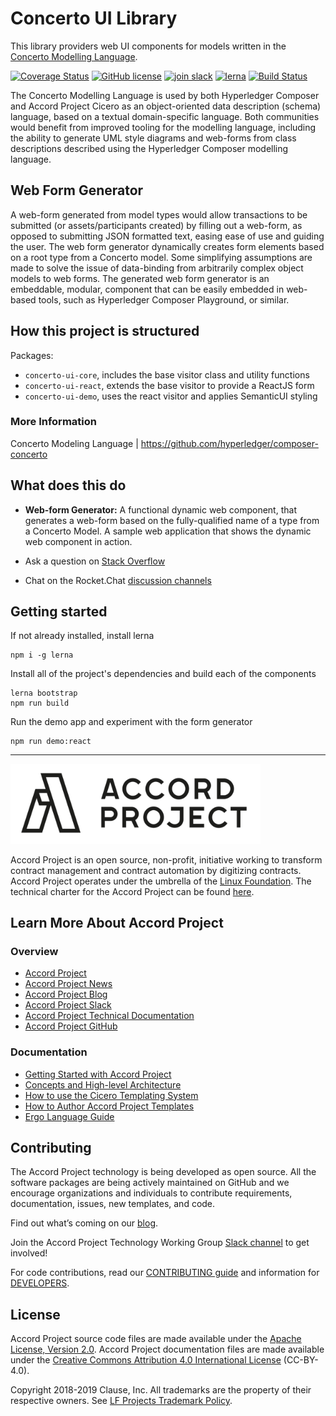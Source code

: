 # Concerto UI Library

This library providers web UI components for models written in the [Concerto Modelling Language](https://github.com/hyperledger/composer-concerto).

[![Coverage Status](https://coveralls.io/repos/github/accordproject/concerto-ui/badge.svg?branch=master)](https://coveralls.io/github/accordproject/concerto-ui?branch=master) [![GitHub license](https://img.shields.io/github/license/accordproject/concerto-ui)](https://github.com/accordproject/concerto-ui/blob/master/LICENSE) [![join slack](https://img.shields.io/badge/Accord%20Project-Join%20Slack-blue)](https://accord-project-slack-signup.herokuapp.com/) [![lerna](https://img.shields.io/badge/maintained%20with-lerna-cc00ff.svg)](https://lerna.js.org/)
[![Build Status](https://travis-ci.org/accordproject/concerto-ui.svg?branch=master)](https://travis-ci.org/accordproject/concerto-ui)

The Concerto Modelling Language is used by both Hyperledger Composer and Accord Project Cicero as an object-oriented data description (schema) language, based on a textual domain-specific language. Both communities would benefit from improved tooling for the modelling language, including the ability to generate UML style diagrams and web-forms from class descriptions described using the Hyperledger Composer modelling language.

## Web Form Generator

A web-form generated from model types would allow transactions to be submitted (or assets/participants created) by filling out a web-form, as opposed to submitting JSON formatted text, easing ease of use and guiding the user. The web form generator dynamically creates form elements based on a root type from a Concerto model. Some simplifying assumptions are made to solve the issue of data-binding from arbitrarily complex object models to web forms. The generated web form generator is an embeddable, modular, component that can be easily embedded in web-based tools, such as Hyperledger Composer Playground, or similar.

## How this project is structured

Packages: 
- `concerto-ui-core`, includes the base visitor class and utility functions
- `concerto-ui-react`, extends the base visitor to provide a ReactJS form
- `concerto-ui-demo`, uses the react visitor and applies SemanticUI styling

### More Information

Concerto Modeling Language | https://github.com/hyperledger/composer-concerto

## What does this do

- **Web-form Generator:** A functional dynamic web component, that generates a web-form based on the fully-qualified name of a type from a Concerto Model. A sample web application that shows the dynamic web component in action.

- Ask a question on [Stack Overflow](http://stackoverflow.com/questions/tagged/hyperledger-composer)
- Chat on the Rocket.Chat [discussion channels](https://chat.hyperledger.org/channel/composer)

## Getting started

If not already installed, install lerna

```
npm i -g lerna
```

Install all of the project's dependencies and build each of the components

```
lerna bootstrap
npm run build
```

Run the demo app and experiment with the form generator

```
npm run demo:react
```

---

<a href="https://www.accordproject.org/">
  <img src="assets/APLogo.png" alt="Accord Project Logo" width="400" />
</a>

Accord Project is an open source, non-profit, initiative working to transform contract management and contract automation by digitizing contracts. Accord Project operates under the umbrella of the [Linux Foundation][linuxfound]. The technical charter for the Accord Project can be found [here][charter].

## Learn More About Accord Project

### Overview
* [Accord Project][apmain]
* [Accord Project News][apnews]
* [Accord Project Blog][apblog]
* [Accord Project Slack][apslack]
* [Accord Project Technical Documentation][apdoc]
* [Accord Project GitHub][apgit]


### Documentation
* [Getting Started with Accord Project][docwelcome]
* [Concepts and High-level Architecture][dochighlevel]
* [How to use the Cicero Templating System][doccicero]
* [How to Author Accord Project Templates][docstudio]
* [Ergo Language Guide][docergo]

## Contributing

The Accord Project technology is being developed as open source. All the software packages are being actively maintained on GitHub and we encourage organizations and individuals to contribute requirements, documentation, issues, new templates, and code.

Find out what’s coming on our [blog][apblog].

Join the Accord Project Technology Working Group [Slack channel][apslack] to get involved!

For code contributions, read our [CONTRIBUTING guide][contributing] and information for [DEVELOPERS][developers].

## License <a name="license"></a>

Accord Project source code files are made available under the [Apache License, Version 2.0][apache].
Accord Project documentation files are made available under the [Creative Commons Attribution 4.0 International License][creativecommons] (CC-BY-4.0).

Copyright 2018-2019 Clause, Inc. All trademarks are the property of their respective owners. See [LF Projects Trademark Policy](https://lfprojects.org/policies/trademark-policy/).

[apmain]: https://accordproject.org/ 
[apworkgroup]: https://calendar.google.com/calendar/event?action=TEMPLATE&tmeid=MjZvYzIzZHVrYnI1aDVzbjZnMHJqYmtwaGlfMjAxNzExMTVUMjEwMDAwWiBkYW5AY2xhdXNlLmlv&tmsrc=dan%40clause.io
[apblog]: https://medium.com/@accordhq
[apnews]: https://www.accordproject.org/news/
[apgit]:  https://github.com/accordproject/
[apdoc]: https://docs.accordproject.org/
[apslack]: https://accord-project-slack-signup.herokuapp.com

[docspec]: https://docs.accordproject.org/docs/spec-overview.html
[docwelcome]: https://docs.accordproject.org/docs/accordproject.html
[dochighlevel]: https://docs.accordproject.org/docs/spec-concepts.html
[docergo]: https://docs.accordproject.org/docs/logic-ergo.html
[docstart]: https://docs.accordproject.org/docs/accordproject.html
[doccicero]: https://docs.accordproject.org/docs/basic-use.html
[docstudio]: https://docs.accordproject.org/docs/advanced-latedelivery.html

[contributing]: https://github.com/accordproject/concerto-ui/blob/master/CONTRIBUTING.md
[developers]: https://github.com/accordproject/concerto-ui/blob/master/DEVELOPERS.md

[linuxfound]: https://www.linuxfoundation.org
[charter]: https://github.com/accordproject/concerto-ui/blob/master/CHARTER.md
[npmpkg]: https://www.npmjs.com/package/@accordproject/ergo-cli
[coq]: https://coq.inria.fr
[OCaml]: https://ocaml.org
[Qcert]: https://querycert.github.io
[REPL]: https://ergorepl.netlify.com
[studio]: https://studio.accordproject.org
[nodejs]: https://nodejs.org/

[apache]: https://github.com/accordproject/concerto-ui/blob/master/LICENSE
[creativecommons]: http://creativecommons.org/licenses/by/4.0/
